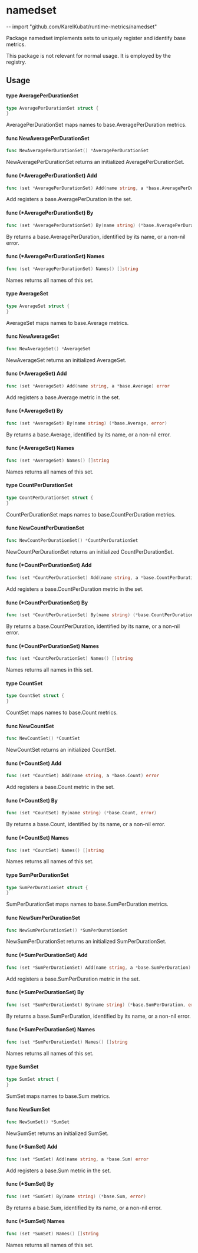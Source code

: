 # namedset
--
    import "github.com/KarelKubat/runtime-metrics/namedset"

Package namedset implements sets to uniquely register and identify base metrics.

This package is not relevant for normal usage. It is employed by the registry.

## Usage

#### type AveragePerDurationSet

```go
type AveragePerDurationSet struct {
}
```

AveragePerDurationSet maps names to base.AveragePerDuration metrics.

#### func  NewAveragePerDurationSet

```go
func NewAveragePerDurationSet() *AveragePerDurationSet
```
NewAveragePerDurationSet returns an initialized AveragePerDurationSet.

#### func (*AveragePerDurationSet) Add

```go
func (set *AveragePerDurationSet) Add(name string, a *base.AveragePerDuration) error
```
Add registers a base.AveragePerDuration in the set.

#### func (*AveragePerDurationSet) By

```go
func (set *AveragePerDurationSet) By(name string) (*base.AveragePerDuration, error)
```
By returns a base.AveragePerDuration, identified by its name, or a non-nil
error.

#### func (*AveragePerDurationSet) Names

```go
func (set *AveragePerDurationSet) Names() []string
```
Names returns all names of this set.

#### type AverageSet

```go
type AverageSet struct {
}
```

AverageSet maps names to base.Average metrics.

#### func  NewAverageSet

```go
func NewAverageSet() *AverageSet
```
NewAverageSet returns an initialized AverageSet.

#### func (*AverageSet) Add

```go
func (set *AverageSet) Add(name string, a *base.Average) error
```
Add registers a base.Average metric in the set.

#### func (*AverageSet) By

```go
func (set *AverageSet) By(name string) (*base.Average, error)
```
By returns a base.Average, identified by its name, or a non-nil error.

#### func (*AverageSet) Names

```go
func (set *AverageSet) Names() []string
```
Names returns all names of this set.

#### type CountPerDurationSet

```go
type CountPerDurationSet struct {
}
```

CountPerDurationSet maps names to base.CountPerDuration metrics.

#### func  NewCountPerDurationSet

```go
func NewCountPerDurationSet() *CountPerDurationSet
```
NewCountPerDurationSet returns an initialized CountPerDurationSet.

#### func (*CountPerDurationSet) Add

```go
func (set *CountPerDurationSet) Add(name string, a *base.CountPerDuration) error
```
Add registers a base.CountPerDuration metric in the set.

#### func (*CountPerDurationSet) By

```go
func (set *CountPerDurationSet) By(name string) (*base.CountPerDuration, error)
```
By returns a base.CountPerDuration, identified by its name, or a non-nil error.

#### func (*CountPerDurationSet) Names

```go
func (set *CountPerDurationSet) Names() []string
```
Names returns all names in this set.

#### type CountSet

```go
type CountSet struct {
}
```

CountSet maps names to base.Count metrics.

#### func  NewCountSet

```go
func NewCountSet() *CountSet
```
NewCountSet returns an initialized CountSet.

#### func (*CountSet) Add

```go
func (set *CountSet) Add(name string, a *base.Count) error
```
Add registers a base.Count metric in the set.

#### func (*CountSet) By

```go
func (set *CountSet) By(name string) (*base.Count, error)
```
By returns a base.Count, identified by its name, or a non-nil error.

#### func (*CountSet) Names

```go
func (set *CountSet) Names() []string
```
Names returns all names of this set.

#### type SumPerDurationSet

```go
type SumPerDurationSet struct {
}
```

SumPerDurationSet maps names to base.SumPerDuration metrics.

#### func  NewSumPerDurationSet

```go
func NewSumPerDurationSet() *SumPerDurationSet
```
NewSumPerDurationSet returns an initialized SumPerDurationSet.

#### func (*SumPerDurationSet) Add

```go
func (set *SumPerDurationSet) Add(name string, a *base.SumPerDuration) error
```
Add registers a base.SumPerDuration metric in the set.

#### func (*SumPerDurationSet) By

```go
func (set *SumPerDurationSet) By(name string) (*base.SumPerDuration, error)
```
By returns a base.SumPerDuration, identified by its name, or a non-nil error.

#### func (*SumPerDurationSet) Names

```go
func (set *SumPerDurationSet) Names() []string
```
Names returns all names of this set.

#### type SumSet

```go
type SumSet struct {
}
```

SumSet maps names to base.Sum metrics.

#### func  NewSumSet

```go
func NewSumSet() *SumSet
```
NewSumSet returns an initialized SumSet.

#### func (*SumSet) Add

```go
func (set *SumSet) Add(name string, a *base.Sum) error
```
Add registers a base.Sum metric in the set.

#### func (*SumSet) By

```go
func (set *SumSet) By(name string) (*base.Sum, error)
```
By returns a base.Sum, identified by its name, or a non-nil error.

#### func (*SumSet) Names

```go
func (set *SumSet) Names() []string
```
Names returns all names of this set.
